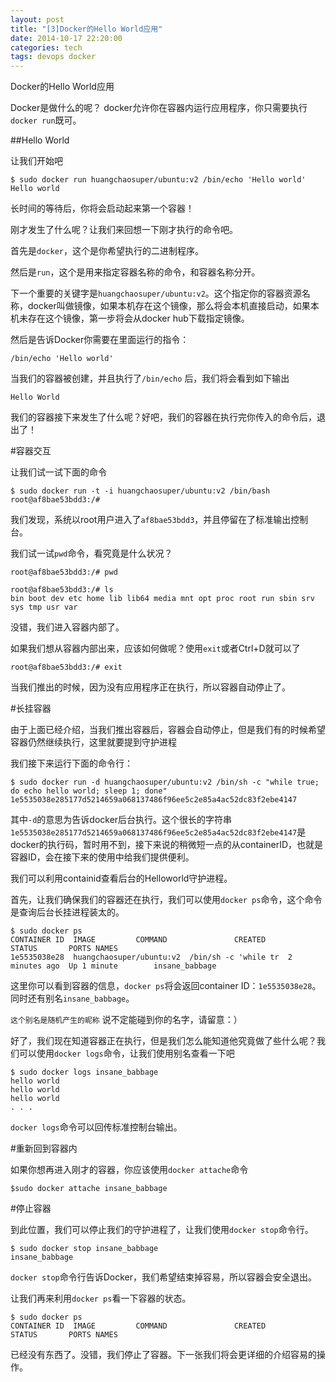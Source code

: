 ```yaml
---
layout: post
title: "[3]Docker的Hello World应用"
date: 2014-10-17 22:20:00
categories: tech
tags: devops docker
---
```



Docker的Hello World应用

Docker是做什么的呢？ docker允许你在容器内运行应用程序，你只需要执行`docker run`既可。

##Hello World

让我们开始吧

```
$ sudo docker run huangchaosuper/ubuntu:v2 /bin/echo 'Hello world'
Hello world
```

长时间的等待后，你将会启动起来第一个容器！

刚才发生了什么呢？让我们来回想一下刚才执行的命令吧。

首先是`docker`，这个是你希望执行的二进制程序。

然后是`run`，这个是用来指定容器名称的命令，和容器名称分开。

下一个重要的关键字是`huangchaosuper/ubuntu:v2`。这个指定你的容器资源名称，docker叫做镜像，如果本机存在这个镜像，那么将会本机直接启动，如果本机未存在这个镜像，第一步将会从docker hub下载指定镜像。

然后是告诉Docker你需要在里面运行的指令：

```
/bin/echo 'Hello world'
```

当我们的容器被创建，并且执行了`/bin/echo` 后，我们将会看到如下输出

```
Hello World
```

我们的容器接下来发生了什么呢？好吧，我们的容器在执行完你传入的命令后，退出了！

#容器交互

让我们试一试下面的命令

```
$ sudo docker run -t -i huangchaosuper/ubuntu:v2 /bin/bash
root@af8bae53bdd3:/#
```

我们发现，系统以root用户进入了`af8bae53bdd3`，并且停留在了标准输出控制台。

我们试一试`pwd`命令，看究竟是什么状况？

```
root@af8bae53bdd3:/# pwd

root@af8bae53bdd3:/# ls
bin boot dev etc home lib lib64 media mnt opt proc root run sbin srv sys tmp usr var
```

没错，我们进入容器内部了。

如果我们想从容器内部出来，应该如何做呢？使用`exit`或者Ctrl+D就可以了

```
root@af8bae53bdd3:/# exit
```

当我们推出的时候，因为没有应用程序正在执行，所以容器自动停止了。

#长挂容器

由于上面已经介绍，当我们推出容器后，容器会自动停止，但是我们有的时候希望容器仍然继续执行，这里就要提到守护进程

我们接下来运行下面的命令行：

```
$ sudo docker run -d huangchaosuper/ubuntu:v2 /bin/sh -c "while true; do echo hello world; sleep 1; done"
1e5535038e285177d5214659a068137486f96ee5c2e85a4ac52dc83f2ebe4147
```

其中`-d`的意思为告诉docker后台执行。这个很长的字符串`1e5535038e285177d5214659a068137486f96ee5c2e85a4ac52dc83f2ebe4147`是docker的执行码，暂时用不到，接下来说的稍微短一点的从containerID，也就是容器ID，会在接下来的使用中给我们提供便利。

我们可以利用containid查看后台的Helloworld守护进程。

首先，让我们确保我们的容器还在执行，我们可以使用`docker ps`命令，这个命令是查询后台长挂进程装太的。

```
$ sudo docker ps
CONTAINER ID  IMAGE         COMMAND               CREATED        STATUS       PORTS NAMES
1e5535038e28  huangchaosuper/ubuntu:v2  /bin/sh -c 'while tr  2 minutes ago  Up 1 minute        insane_babbage
```

这里你可以看到容器的信息，`docker ps`将会返回container ID：`1e5535038e28`。
同时还有别名`insane_babbage`。

`这个别名是随机产生的昵称` 说不定能碰到你的名字，请留意：）

好了，我们现在知道容器正在执行，但是我们怎么能知道他究竟做了些什么呢？我们可以使用`docker logs`命令，让我们使用别名查看一下吧

```
$ sudo docker logs insane_babbage
hello world
hello world
hello world
. . .
```

`docker logs`命令可以回传标准控制台输出。

#重新回到容器内

如果你想再进入刚才的容器，你应该使用`docker attache`命令

```
$sudo docker attache insane_babbage
```

#停止容器

到此位置，我们可以停止我们的守护进程了，让我们使用`docker stop`命令行。

```
$ sudo docker stop insane_babbage
insane_babbage
```

`docker stop`命令行告诉Docker，我们希望结束掉容易，所以容器会安全退出。

让我们再来利用`docker ps`看一下容器的状态。

```
$ sudo docker ps
CONTAINER ID  IMAGE         COMMAND               CREATED        STATUS       PORTS NAMES
```

已经没有东西了。没错，我们停止了容器。下一张我们将会更详细的介绍容易的操作。
